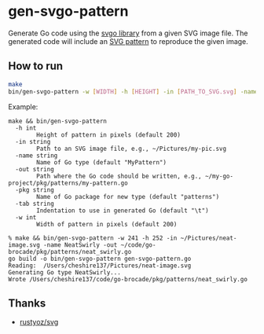 # gen-svgo-pattern

Generate Go code using the [svgo library](https://github.com/ajstarks/svgo) from a given
SVG image file. The generated code will include an
[SVG pattern](https://developer.mozilla.org/en-US/docs/Web/SVG/Tutorial/Patterns)
to reproduce the given image.

## How to run

```bash
make
bin/gen-svgo-pattern -w [WIDTH] -h [HEIGHT] -in [PATH_TO_SVG.svg] -name [NAME_OF_GO_TYPE] -out [PATH_TO_GO_FILE.go] -tab [INDENTATION_CHARACTERS]
```

Example:

```
make && bin/gen-svgo-pattern
  -h int
    	Height of pattern in pixels (default 200)
  -in string
    	Path to an SVG image file, e.g., ~/Pictures/my-pic.svg
  -name string
    	Name of Go type (default "MyPattern")
  -out string
    	Path where the Go code should be written, e.g., ~/my-go-project/pkg/patterns/my-pattern.go
  -pkg string
    	Name of Go package for new type (default "patterns")
  -tab string
    	Indentation to use in generated Go (default "\t")
  -w int
    	Width of pattern in pixels (default 200)
```

```
% make && bin/gen-svgo-pattern -w 241 -h 252 -in ~/Pictures/neat-image.svg -name NeatSwirly -out ~/code/go-brocade/pkg/patterns/neat_swirly.go
go build -o bin/gen-svgo-pattern gen-svgo-pattern.go
Reading:  /Users/cheshire137/Pictures/neat-image.svg
Generating Go type NeatSwirly...
Wrote /Users/cheshire137/code/go-brocade/pkg/patterns/neat_swirly.go
```

## Thanks

- [rustyoz/svg](https://github.com/rustyoz/svg)
